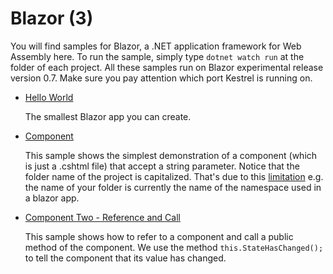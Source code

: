 # Blazor (3)

You will find samples for Blazor, a .NET application framework for Web Assembly here. To run the sample, simply type `dotnet watch run` at the folder of each project. All these samples run on Blazor experimental release version 0.7. Make sure you pay attention which port Kestrel is running on.

  * [Hello World](https://github.com/dodyg/practical-aspnetcore/tree/master/projects/blazor/hello-world)

    The smallest Blazor app you can create.

  * [Component](https://github.com/dodyg/practical-aspnetcore/tree/master/projects/blazor/Component)

    This sample shows the simplest demonstration of a component (which is just a .cshtml file) that accept a string parameter. Notice that the folder name of the project is capitalized. That's due to this [limitation](https://github.com/aspnet/Blazor/issues/854)  e.g. the name of your folder is currently the name of the namespace used in a blazor app.

  * [Component Two - Reference and Call](https://github.com/dodyg/practical-aspnetcore/tree/master/projects/blazor/ComponentTwo)
  
    This sample shows how to refer to a component and call a public method of the component. We use the method `this.StateHasChanged();` to tell the component that its value has changed.